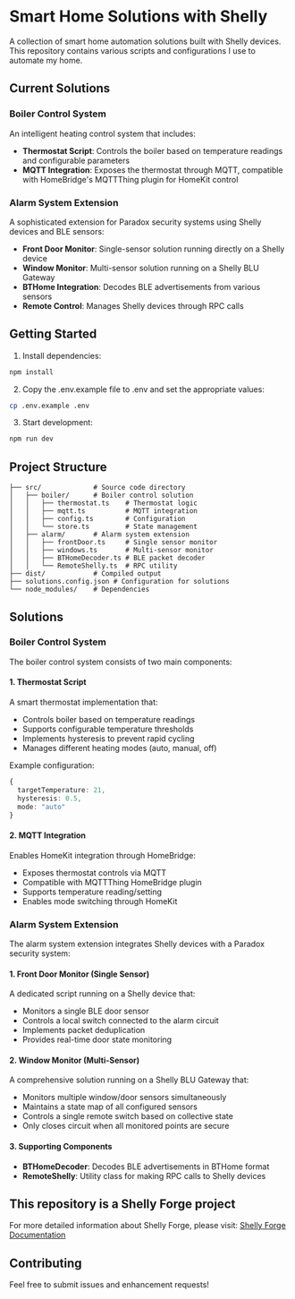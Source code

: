 # Smart Home Solutions with Shelly

A collection of smart home automation solutions built with Shelly devices. This repository contains various scripts and configurations I use to automate my home.

## Current Solutions

### Boiler Control System

An intelligent heating control system that includes:

- **Thermostat Script**: Controls the boiler based on temperature readings and configurable parameters
- **MQTT Integration**: Exposes the thermostat through MQTT, compatible with HomeBridge's MQTTThing plugin for HomeKit control

### Alarm System Extension

A sophisticated extension for Paradox security systems using Shelly devices and BLE sensors:

- **Front Door Monitor**: Single-sensor solution running directly on a Shelly device
- **Window Monitor**: Multi-sensor solution running on a Shelly BLU Gateway
- **BTHome Integration**: Decodes BLE advertisements from various sensors
- **Remote Control**: Manages Shelly devices through RPC calls

## Getting Started

1. Install dependencies:

```bash
npm install
```

2. Copy the .env.example file to .env and set the appropriate values:

```bash
cp .env.example .env
```

3. Start development:

```bash
npm run dev
```

## Project Structure

```
├── src/             # Source code directory
│   ├── boiler/      # Boiler control solution
│   │   ├── thermostat.ts    # Thermostat logic
│   │   ├── mqtt.ts          # MQTT integration
│   │   ├── config.ts        # Configuration
│   │   └── store.ts         # State management
│   ├── alarm/       # Alarm system extension
│   │   ├── frontDoor.ts     # Single sensor monitor
│   │   ├── windows.ts       # Multi-sensor monitor
│   │   ├── BTHomeDecoder.ts # BLE packet decoder
│   │   └── RemoteShelly.ts  # RPC utility
├── dist/            # Compiled output
├── solutions.config.json # Configuration for solutions
└── node_modules/    # Dependencies
```

## Solutions

### Boiler Control System

The boiler control system consists of two main components:

#### 1. Thermostat Script

A smart thermostat implementation that:

- Controls boiler based on temperature readings
- Supports configurable temperature thresholds
- Implements hysteresis to prevent rapid cycling
- Manages different heating modes (auto, manual, off)

Example configuration:

```typescript
{
  targetTemperature: 21,
  hysteresis: 0.5,
  mode: "auto"
}
```

#### 2. MQTT Integration

Enables HomeKit integration through HomeBridge:

- Exposes thermostat controls via MQTT
- Compatible with MQTTThing HomeBridge plugin
- Supports temperature reading/setting
- Enables mode switching through HomeKit

### Alarm System Extension

The alarm system extension integrates Shelly devices with a Paradox security system:

#### 1. Front Door Monitor (Single Sensor)

A dedicated script running on a Shelly device that:

- Monitors a single BLE door sensor
- Controls a local switch connected to the alarm circuit
- Implements packet deduplication
- Provides real-time door state monitoring

#### 2. Window Monitor (Multi-Sensor)

A comprehensive solution running on a Shelly BLU Gateway that:

- Monitors multiple window/door sensors simultaneously
- Maintains a state map of all configured sensors
- Controls a single remote switch based on collective state
- Only closes circuit when all monitored points are secure

#### 3. Supporting Components

- **BTHomeDecoder**: Decodes BLE advertisements in BTHome format
- **RemoteShelly**: Utility class for making RPC calls to Shelly devices

## This repository is a Shelly Forge project

For more detailed information about Shelly Forge, please visit:
[Shelly Forge Documentation](https://github.com/mslavov/shelly-forge)

## Contributing

Feel free to submit issues and enhancement requests!
